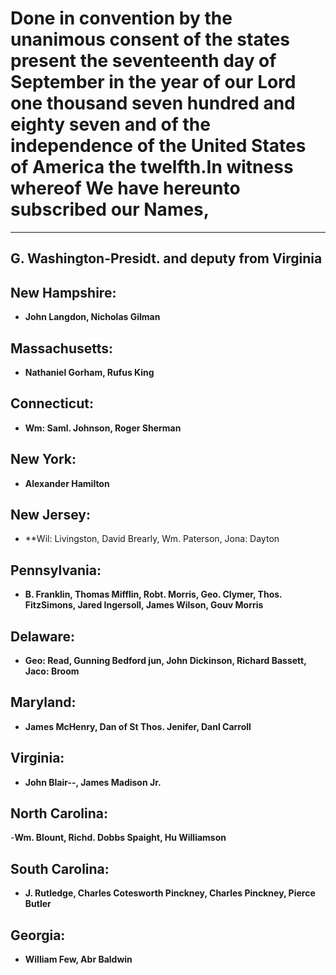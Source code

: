 # Done in convention by the unanimous consent of the states present the seventeenth day of September in the year of our Lord one thousand seven hundred and eighty seven and of the independence of the United States of America the twelfth.In witness whereof We have hereunto subscribed our Names,
___
## G. Washington-Presidt. and deputy from Virginia
## New Hampshire: 
- **John Langdon, Nicholas Gilman**
## Massachusetts: 
- **Nathaniel Gorham, Rufus King**
## Connecticut: 
- **Wm: Saml. Johnson, Roger Sherman**
## New York: 
- **Alexander Hamilton**
## New Jersey:
- **Wil: Livingston, David Brearly, Wm. Paterson, Jona: Dayton
## Pennsylvania: 
- **B. Franklin, Thomas Mifflin, Robt. Morris, Geo. Clymer, Thos. FitzSimons, Jared Ingersoll,
James Wilson, Gouv Morris**
## Delaware: 
- **Geo: Read, Gunning Bedford jun, John Dickinson, Richard Bassett,
Jaco: Broom**
## Maryland: 
- **James McHenry, Dan of St Thos. Jenifer, Danl Carroll**
## Virginia: 
- **John Blair--, James Madison Jr.**
## North Carolina: 
-**Wm. Blount, Richd. Dobbs Spaight, Hu Williamson**
## South Carolina:
- **J. Rutledge, Charles Cotesworth Pinckney, Charles Pinckney, Pierce Butler**
## Georgia:
- **William Few, Abr Baldwin**
